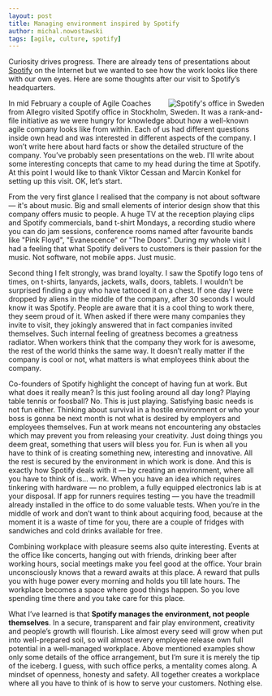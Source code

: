 ```yaml
---
layout: post
title: Managing environment inspired by Spotify
author: michal.nowostawski
tags: [agile, culture, spotify]
---
```


Curiosity drives progress. There are already tens of presentations about [Spotify](http://www.spotify.com/) on the Internet
but we wanted to see how the work looks like there with our own eyes. Here are some thoughts after
our visit to Spotify’s headquarters.

<img src="{{site.baseurl}}/img/articles/2016-03-21-managing-environment-spotify/spotify.jpg"
alt="Spotify's office in Sweden" style="float: right;"/>

In mid February a couple of Agile Coaches from Allegro visited Spotify office in Stockholm,
Sweden. It was a rank-and-file initiative as we were hungry for knowledge about how a well-known
agile company looks like from within. Each of us had different questions inside own head and was
interested in different aspects of the company. I won’t write here about hard facts or show the detailed
structure of the company. You’ve probably seen presentations on the web. I’ll write about some interesting
concepts that came to my head during the time at Spotify. At this point I would like to thank Viktor Cessan
and Marcin Konkel for setting up this visit. OK, let’s start.

From the very first glance I realised that the company is not about software — it's about music. Big and
small elements of interior design show that this company offers music to people. A huge TV at the reception
playing clips and Spotify commercials, band t-shirt Mondays, a recording studio where you can do jam sessions,
conference rooms named after favourite bands like "Pink Floyd", "Evanescence" or "The Doors". During my whole
visit I had a feeling that what Spotify delivers to customers is their passion for the music. Not software,
not mobile apps. Just music.

Second thing I felt strongly, was brand loyalty. I saw the Spotify logo tens of times, on t-shirts,
lanyards, jackets, walls, doors, tablets. I wouldn’t be surprised finding a guy who have tattooed it on a chest.
If one day I were dropped by aliens in the middle of the company, after 30 seconds I would know it was Spotify.
People are aware that it is a cool thing to work there, they seem proud of it. When asked if there were many
companies they invite to visit, they jokingly answered that in fact companies invited themselves. Such internal
feeling of greatness becomes a greatness radiator. When workers think that the company they work for is awesome, the
rest of the world thinks the same way. It doesn’t really matter if the company is cool or not, what matters is what
employees think about the company.

Co-founders of Spotify highlight the concept of having fun at work. But what does it really mean? Is this just
fooling around all day long? Playing table tennis or foosball? No. This is just playing. Satisfying basic needs
is not fun either. Thinking about survival in a hostile environment or who your boss is gonna be next month is not
what is desired by employers and employees themselves. Fun at work means not encountering any obstacles which may
prevent you from releasing your creativity. Just doing things you deem great, something that users will bless you
for. Fun is when all you have to think of is creating something new, interesting and innovative. All the rest is
secured by the environment in which work is done. And this is exactly how Spotify deals with it — by creating an
environment, where all you have to think of is... work. When you have an idea which requires tinkering with
hardware — no problem, a fully equipped electronics lab is at your disposal. If app for runners requires
testing — you have the treadmill already installed in the office to do some valuable tests. When you’re in
the middle of work and don’t want to think about acquiring food, because at the moment it is a waste of time for
you, there are a couple of fridges with sandwiches and cold drinks available for free.

Combining workplace with pleasure seems also quite interesting. Events at the office like concerts, hanging out
with friends, drinking beer after working hours, social meetings make you feel good at the office. Your brain
unconsciously knows that a reward awaits at this place. A reward that pulls you with huge power every morning and
holds you till late hours. The workplace becomes a space where good things happen. So you love spending time there
and you take care for this place.

What I’ve learned is that **Spotify manages the environment, not people themselves**. In a secure, transparent and fair
play environment, creativity and people’s growth will flourish. Like almost every seed will grow when put into
well-prepared soil, so will almost every employee release own full potential in a well-managed workplace. Above
mentioned examples show only some details of the office arrangement, but I’m sure it is merely the tip of the iceberg.
I guess, with such office perks, a mentality comes along. A mindset of openness, honesty and safety. All together
creates a workplace where all you have to think of is how to serve your customers. Nothing else.
